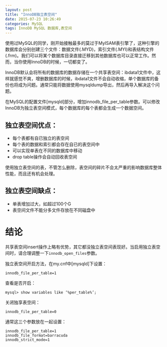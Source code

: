 ```yaml
---
layout: post
title: "InnoDB独立表空间"
date: 2015-07-23 10:26:49
categories: MySQL
tags: InnoDB MySQL 数据库,表空间
---
```


使用过MySQL的同学，刚开始接触最多的莫过于MyISAM表引擎了，这种引擎的数据库会分别创建三个文件：数据文件(.MYD)，索引文件(.MYI)和表结构文件(.frm)。我们可以将某个数据库目录直接迁移到其他数据库也可以正常工作。然而，当你使用InnoDB的时候，一切都变了。

InnoDB默认会将所有的数据库的数据存储在一个共享表空间：ibdata1文件中，这样就感觉不爽，增删数据库的时候，ibdata1文件不会自动收缩，单个数据库的备份也将成为问题。通常只能将数据使用mysqldump导出，然后再导入解决这个问题。

在MySQL的配置文件[mysqld]部分，增加innodb_file_per_table参数。可以修改InnoDB为独立表空间模式，每个数据库的每个表都会生成一个数据空间。

## 独立表空间优点： ##

- 每个表都有自已独立的表空间  
- 每个表的数据和索引都会存在自已的表空间中  
- 可以实现单表在不同的数据库中移动  
- drop table操作会自动回收表空间  


使用独立表空间的表，不管怎么删除，表空间的碎片不会太严重的影响数据库整体性能，而且还有机会处理。

## 独立表空间缺点： ##

- 单表增加过大，如超过100个G
- 表空间文件不能分多文件存放在不同磁盘中

# 结论 #

共享表空间insert操作上略有优势，其它都没独立表空间表现好。当启用独立表空间时，请合理调整一下`innodb_open_files`参数。

独立表空间开启方法，在my.cnf中[mysqld]下设置：
```
innodb_file_per_table=1
```

查看是否开启：
```
mysql> show variables like ‘%per_table%’;
```

关闭独享表空间：

```
innodb_file_per_table=0
```

通常这三个参数放在一起设置：

```
innodb_file_per_table=1
innodb_file_format=barracuda
innodb_strict_mode=1
```